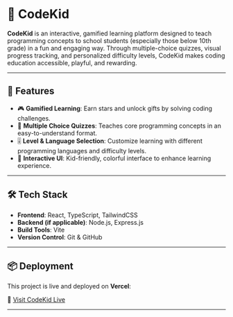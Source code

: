 # 🚀 CodeKid

**CodeKid** is an interactive, gamified learning platform designed to teach programming concepts to school students (especially those below 10th grade) in a fun and engaging way. Through multiple-choice quizzes, visual progress tracking, and personalized difficulty levels, CodeKid makes coding education accessible, playful, and rewarding.

---

## 🎯 Features

- 🎮 **Gamified Learning**: Earn stars and unlock gifts by solving coding challenges.
- 🧠 **Multiple Choice Quizzes**: Teaches core programming concepts in an easy-to-understand format.
- 🎚️ **Level & Language Selection**: Customize learning with different programming languages and difficulty levels.
- 🧩 **Interactive UI**: Kid-friendly, colorful interface to enhance learning experience.

---

## 🛠️ Tech Stack

- **Frontend**: React, TypeScript, TailwindCSS
- **Backend (if applicable)**: Node.js, Express.js
- **Build Tools**: Vite
- **Version Control**: Git & GitHub

---

## 📦 Deployment

This project is live and deployed on **Vercel**:

🔗 [Visit CodeKid Live](https://code-kid-vr2g.vercel.app/)

---

